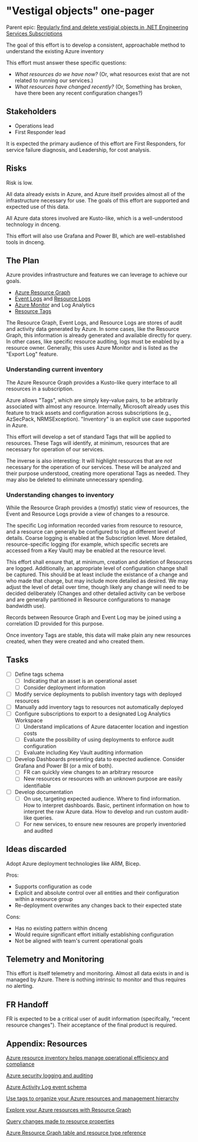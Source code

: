 # "Vestigal objects" one-pager

Parent epic: [Regularly find and delete vestigial objects in .NET Engineering Services Subscriptions](https://github.com/dotnet/arcade/issues/8814)

The goal of this effort is to develop a consistent, approachable method to understand the existing Azure inventory 

This effort must answer these specific questions:

- *What resources do we have now?* (Or, what resources exist that are not related to running our services.)
- *What resources have changed recently?* (Or, Something has broken, have there been any recent configuration changes?)

## Stakeholders

- Operations lead
- First Responder lead

It is expected the primary audience of this effort are First Responders, for service failure diagnosis, and Leadership, for cost analysis. 

## Risks

Risk is low.

All data already exists in Azure, and Azure itself provides almost all of the infrastructure necessary for use. The goals of this effort are supported and expected use of this data.

All Azure data stores involved are Kusto-like, which is a well-understood technology in dnceng.

This effort will also use Grafana and Power BI, which are well-established tools in dnceng.

## The Plan

Azure provides infrastructure and features we can leverage to achieve our goals. 

- [Azure Resource Graph](https://learn.microsoft.com/en-us/azure/governance/resource-graph/overview)
- [Event Logs](https://learn.microsoft.com/en-us/azure/azure-monitor/essentials/activity-log) and [Resource Logs](https://learn.microsoft.com/en-us/azure/azure-monitor/essentials/resource-logs)
- [Azure Monitor](https://learn.microsoft.com/en-us/azure/azure-monitor/overview) and Log Analytics
- [Resource Tags](https://learn.microsoft.com/en-us/azure/azure-resource-manager/management/tag-resources)

The Resource Graph, Event Logs, and Resource Logs are stores of audit and activity data generated by Azure. In some cases, like the Resource Graph, this information is already generated and available directly for query. In other cases, like specific resource auditing, logs must be enabled by a resource owner. Generally, this uses Azure Monitor and is listed as the "Export Log" feature.

### Understanding current inventory

The Azure Resource Graph provides a Kusto-like query interface to all resources in a subscription. 

Azure allows "Tags", which are simply key-value pairs, to be arbitrarily associated with almost any resource. Internally, Microsoft already uses this feature to track assets and configuration across subscriptions (e.g., AzSecPack, NRMSException). "Inventory" is an explicit use case supported in Azure.

This effort will develop a set of standard Tags that will be applied to resources. These Tags will identify, at minimum, resources that are necessary for operation of our services. 

The inverse is also interesting: It will highlight resources that are _not_ necessary for the operation of our services. These will be analyzed and their purpose understood, creating more operational Tags as needed. They may also be deleted to eliminate unnecessary spending.

### Understanding changes to inventory

While the Resource Graph provides a (mostly) static view of resources, the Event and Resource Logs provide a view of changes to a resource.

The specific Log information recorded varies from resource to resource, and a resource can generally be configured to log at different level of details. Coarse logging is enabled at the Subscription level. More detailed, resource-specific logging (for example, which specific secrets are accessed from a Key Vault) may be enabled at the resource level. 

This effort shall ensure that, at minimum, creation and deletion of Resources are logged. Additionally, an appropriate level of configuration change shall be captured. This should be at least include the existance of a change and who made that change, but may include more detailed as desired. We may adjust the level of detail over time, though likely any change will need to be decided deliberately (Changes and other detailed activity can be verbose and are generally partitioned in Resource configurations to manage bandwidth use).

Records between Resource Graph and Event Log may be joined using a correlation ID provided for this purpose.

Once inventory Tags are stable, this data will make plain any new resources created, when they were created and who created them.

## Tasks

- [ ] Define tags schema
  - [ ] Indicating that an asset is an operational asset
  - [ ] Consider deployment information
- [ ] Modify service deployments to publish inventory tags with deployed resources
- [ ] Manually add inventory tags to resources not automatically deployed
- [ ] Configure subscriptions to export to a designated Log Analytics Workspace
  - [ ] Understand implications of Azure datacenter location and ingestion costs
  - [ ] Evaluate the possibility of using deployments to enforce audit configuration
  - [ ] Evaluate including Key Vault auditing information
- [ ] Develop Dashboards presenting data to expected audience. Consider Grafana and Power BI (or a mix of both).
  - [ ] FR can quickly view changes to an arbitrary resource
  - [ ] New resources or resources with an unknown purpose are easily identifiable
- [ ] Develop documentation 
  - [ ] On use, targeting expected audience. Where to find information. How to interpret dashboards. Basic, pertinent information on how to interpret the raw Azure data. How to develop and run custom audit-like queries.
  - [ ] For new services, to ensure new resoures are properly inventoried and audited

## Ideas discarded

Adopt Azure deployment technologies like ARM, Bicep.

Pros: 

- Supports configuration as code
- Explicit and absolute control over all entities and their configuration within a resource group
- Re-deployment overwrites any changes back to their expected state

Cons:

- Has no existing pattern within dnceng
- Would require significant effort initially establishing configuration
- Not be aligned with team's current operational goals

## Telemetry and Monitoring

This effort is itself telemetry and monitoring. Almost all data exists in and is managed by Azure. There is nothing intrinsic to monitor and thus requires no alerting.

## FR Handoff

FR is expected to be a critical user of audit information (specifcally, "recent resource changes"). Their acceptance of the final product is required.

## Appendix: Resources

[Azure resource inventory helps manage operational efficiency and compliance](https://www.microsoft.com/en-us/insidetrack/azure-resource-inventory-helps-manage-operational-efficiency-and-compliance)

[Azure security logging and auditing](https://docs.microsoft.com/en-us/azure/security/fundamentals/log-audit)

[Azure Activity Log event schema](https://docs.microsoft.com/en-us/azure/azure-monitor/essentials/activity-log-schema)

[Use tags to organize your Azure resources and management hierarchy](https://docs.microsoft.com/en-us/azure/azure-resource-manager/management/tag-resources)

[Explore your Azure resources with Resource Graph](https://learn.microsoft.com/en-us/azure/governance/resource-graph/concepts/explore-resources)

[Query changes made to resource properties](https://learn.microsoft.com/en-us/azure/governance/resource-graph/how-to/get-resource-changes)

[Azure Resource Graph table and resource type reference](https://learn.microsoft.com/en-us/azure/governance/resource-graph/reference/supported-tables-resources)